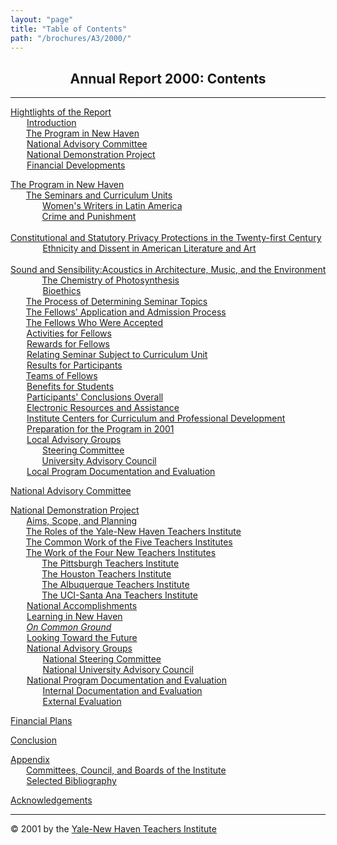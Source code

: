 ```yaml
---
layout: "page"
title: "Table of Contents"
path: "/brochures/A3/2000/"
---
```

<main>
<center>
<h2><b>Annual Report 2000: Contents</b></h2></center>
<hr/>
<p><a href="highlights.html">Hightlights of the Report</a>
<br/><font color="#FFFFFF" style="visibility:hidden;">____</font><nobr><a href="highlights.html#a">Introduction</a></nobr>
<br/><font color="#FFFFFF" style="visibility:hidden;">____</font><nobr><a href="highlights.html#b">The Program in New Haven</a></nobr>
<br/><font color="#FFFFFF" style="visibility:hidden;">____</font><nobr><a href="highlights.html#c">National Advisory Committee</a></nobr>
<br/><font color="#FFFFFF" style="visibility:hidden;">____</font><nobr><a href="highlights.html#d">National Demonstration Project</a></nobr>
<br/><font color="#FFFFFF" style="visibility:hidden;">____</font><nobr><a href="highlights.html#e">Financial Developments</a></nobr>
</p><p><a href="programnh.html">The Program in New Haven</a>
<br/><font color="#FFFFFF" style="visibility:hidden;">____</font><nobr><a href="programnh.html#a">The Seminars and Curriculum Units</a></nobr>
<br/><font color="#FFFFFF" style="visibility:hidden;">________</font><nobr><a href="programnh.html#b">Women's Writers in Latin America</a></nobr>
<br/><font color="#FFFFFF" style="visibility:hidden;">________</font><nobr><a href="programnh.html#c">Crime and Punishment</a></nobr>
<br/><font color="#FFFFFF" style="visibility:hidden;">________</font><nobr><a href="programnh.html#d">Constitutional and Statutory Privacy Protections in the Twenty-first Century</a></nobr>
<br/><font color="#FFFFFF" style="visibility:hidden;">________</font><nobr><a href="programnh.html#e">Ethnicity and Dissent in American Literature and Art</a></nobr>
<br/><font color="#FFFFFF" style="visibility:hidden;">________</font><nobr><a href="programnh.html#f">Sound and Sensibility:Acoustics in Architecture, Music, and the Environment</a></nobr>
<br/><font color="#FFFFFF" style="visibility:hidden;">________</font><nobr><a href="programnh.html#g">The Chemistry of Photosynthesis</a></nobr>
<br/><font color="#FFFFFF" style="visibility:hidden;">________</font><nobr><a href="programnh.html#h">Bioethics</a></nobr>
<br/><font color="#FFFFFF" style="visibility:hidden;">____</font><nobr><a href="programnh.html#i">The Process of Determining Seminar Topics</a></nobr>
<br/><font color="#FFFFFF" style="visibility:hidden;">____</font><nobr><a href="programnh.html#j">The Fellows' Application and Admission Process</a></nobr>
<br/><font color="#FFFFFF" style="visibility:hidden;">____</font><nobr><a href="programnh.html#k">The Fellows Who Were Accepted</a></nobr>
<br/><font color="#FFFFFF" style="visibility:hidden;">____</font><nobr><a href="programnh.html#l">Activities for Fellows</a></nobr>
<br/><font color="#FFFFFF" style="visibility:hidden;">____</font><nobr><a href="programnh.html#m">Rewards for Fellows</a></nobr>
<br/><font color="#FFFFFF" style="visibility:hidden;">____</font><nobr><a href="programnh.html#n">Relating Seminar Subject to Curriculum Unit</a></nobr>
<br/><font color="#FFFFFF" style="visibility:hidden;">____</font><nobr><a href="programnh.html#o">Results for Participants</a></nobr>
<br/><font color="#FFFFFF" style="visibility:hidden;">____</font><nobr><a href="programnh.html#p">Teams of Fellows</a></nobr>
<br/><font color="#FFFFFF" style="visibility:hidden;">____</font><nobr><a href="programnh.html#q">Benefits for Students</a></nobr>
<br/><font color="#FFFFFF" style="visibility:hidden;">____</font><nobr><a href="programnh.html#r">Participants' Conclusions Overall</a></nobr>
<br/><font color="#FFFFFF" style="visibility:hidden;">____</font><nobr><a href="programnh.html#s">Electronic Resources and Assistance</a></nobr>
<br/><font color="#FFFFFF" style="visibility:hidden;">____</font><nobr><a href="programnh.html#t">Institute Centers for Curriculum and Professional Development</a></nobr>
<br/><font color="#FFFFFF" style="visibility:hidden;">____</font><nobr><a href="programnh.html#u">Preparation for the Program in 2001</a></nobr>
<br/><font color="#FFFFFF" style="visibility:hidden;">____</font><nobr><a href="programnh.html#v">Local Advisory Groups</a></nobr>
<br/><font color="#FFFFFF" style="visibility:hidden;">________</font><nobr><a href="programnh.html#w">Steering Committee</a></nobr>
<br/><font color="#FFFFFF" style="visibility:hidden;">________</font><nobr><a href="programnh.html#x">University Advisory Council</a></nobr>
<br/><font color="#FFFFFF" style="visibility:hidden;">____</font><nobr><a href="programnh.html#y">Local Program Documentation and Evaluation</a></nobr>
</p><p><a href="nac.html">National Advisory Committee</a>
</p><p><a href="nationaldem.html">National Demonstration Project</a>
<br/><font color="#FFFFFF" style="visibility:hidden;">____</font><nobr><a href="nationaldem.html#a">Aims, Scope, and Planning</a></nobr>
<br/><font color="#FFFFFF" style="visibility:hidden;">____</font><nobr><a href="nationaldem.html#b">The Roles of the Yale-New Haven Teachers Institute</a></nobr>
<br/><font color="#FFFFFF" style="visibility:hidden;">____</font><nobr><a href="nationaldem.html#c">The Common Work of the Five Teachers Institutes</a></nobr>
<br/><font color="#FFFFFF" style="visibility:hidden;">____</font><nobr><a href="nationaldem.html#Bo">The Work of the Four New Teachers Institutes</a></nobr>
<br/><font color="#FFFFFF" style="visibility:hidden;">________</font><nobr><a href="nationaldem.html#Ba">The Pittsburgh Teachers Institute</a></nobr>
<br/><font color="#FFFFFF" style="visibility:hidden;">________</font><nobr><a href="nationaldem.html#Bb">The Houston Teachers Institute</a></nobr>
<br/><font color="#FFFFFF" style="visibility:hidden;">________</font><nobr><a href="nationaldem.html#Bc">The Albuquerque Teachers Institute</a></nobr>
<br/><font color="#FFFFFF" style="visibility:hidden;">________</font><nobr><a href="nationaldem.html#Bd">The UCI-Santa Ana Teachers Institute</a></nobr>
<br/><font color="#FFFFFF" style="visibility:hidden;">____</font><nobr><a href="nationaldem.html#d">National Accomplishments</a></nobr>
<br/><font color="#FFFFFF" style="visibility:hidden;">____</font><nobr><a href="nationaldem.html#e">Learning in New Haven</a></nobr>
<br/><font color="#FFFFFF" style="visibility:hidden;">____</font><i><a href="nationaldem.html#f">On Common Ground</a></i>
<br/><font color="#FFFFFF" style="visibility:hidden;">____</font><nobr><a href="nationaldem.html#g">Looking Toward the Future</a></nobr>
<br/><font color="#FFFFFF" style="visibility:hidden;">____</font><nobr><a href="nationaldem.html#h">National Advisory Groups</a></nobr>
<br/><font color="#FFFFFF" style="visibility:hidden;">________</font><nobr><a href="nationaldem.html#i">National Steering Committee</a></nobr>
<br/><font color="#FFFFFF" style="visibility:hidden;">________</font><nobr><a href="nationaldem.html#j">National University Advisory Council</a></nobr>
<br/><font color="#FFFFFF" style="visibility:hidden;">____</font><nobr><a href="nationaldem.html#k">National Program Documentation and Evaluation</a></nobr>
<br/><font color="#FFFFFF" style="visibility:hidden;">________</font><nobr><a href="nationaldem.html#l">Internal Documentation and Evaluation</a></nobr>
<br/><font color="#FFFFFF" style="visibility:hidden;">________</font><nobr><a href="nationaldem.html#m">External Evaluation</a></nobr>
</p><p><a href="financiald.html">Financial Plans</a>
</p><p><a href="conclusionb.html">Conclusion</a>
</p><p><a href="appendixb.html">Appendix</a>
<br/><font color="#FFFFFF" style="visibility:hidden;">____</font><nobr><a href="appendixb.html#a">Committees, Council, and Boards of the Institute</a></nobr>
<br/><font color="#FFFFFF" style="visibility:hidden;">____</font><nobr><a href="appendixb.html#b">Selected Bibliography</a></nobr>
</p><p><a href="acknowledgements.html">Acknowledgements</a>
</p><hr/>
© 2001 by the <a href="..\..\..\">Yale-New Haven Teachers Institute</a>
</main>